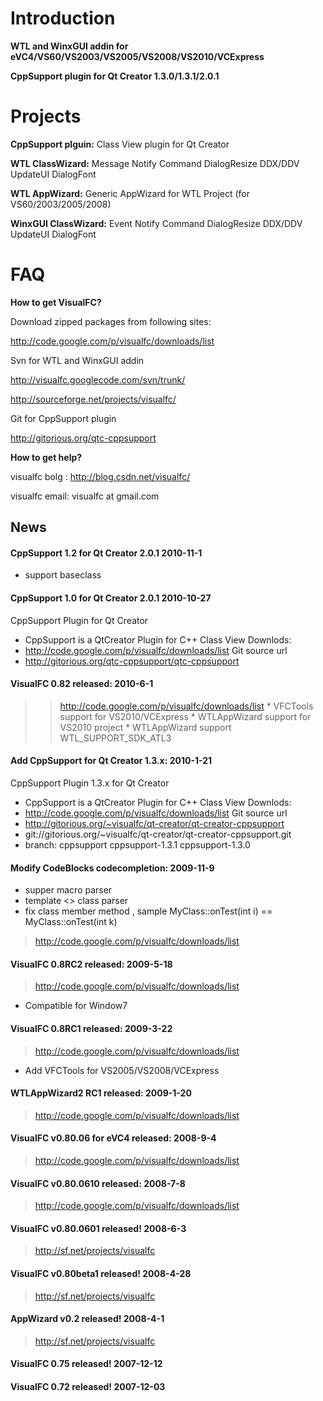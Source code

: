 # Introduction #
**WTL and WinxGUI addin for eVC4/VS60/VS2003/VS2005/VS2008/VS2010/VCExpress**

**CppSupport plugin for Qt Creator 1.3.0/1.3.1/2.0.1**

# Projects #
**CppSupport plguin:** Class View plugin for Qt Creator

**WTL ClassWizard:**   Message Notify Command DialogResize DDX/DDV UpdateUI DialogFont

**WTL AppWizard:** Generic AppWizard for WTL Project (for VS60/2003/2005/2008)

**WinxGUI ClassWizard:**   Event Notify Command DialogResize DDX/DDV UpdateUI DialogFont


# FAQ #
**How to get VisualFC?**

Download zipped packages from following sites:

http://code.google.com/p/visualfc/downloads/list


Svn for WTL and WinxGUI addin

http://visualfc.googlecode.com/svn/trunk/

http://sourceforge.net/projects/visualfc/

Git for CppSupport plugin

http://gitorious.org/qtc-cppsupport

**How to get help?**

visualfc bolg : http://blog.csdn.net/visualfc/

visualfc email: visualfc at gmail.com

## News ##
#### CppSupport 1.2 for Qt Creator 2.0.1 2010-11-1 ####
  * support baseclass
#### CppSupport 1.0 for Qt Creator 2.0.1 2010-10-27 ####
CppSupport Plugin for Qt Creator
  * CppSupport is a QtCreator Plugin for C++ Class View
Downlods:
  * http://code.google.com/p/visualfc/downloads/list
Git source url
  * http://gitorious.org/qtc-cppsupport/qtc-cppsupport
#### VisualFC 0.82 released: 2010-6-1 ####
> > http://code.google.com/p/visualfc/downloads/list
    * VFCTools support for VS2010/VCExpress
    * WTLAppWizard support for VS2010 project
    * WTLAppWizard support WTL\_SUPPORT\_SDK\_ATL3

#### Add CppSupport for Qt Creator 1.3.x: 2010-1-21 ####
CppSupport Plugin 1.3.x for Qt Creator
  * CppSupport is a QtCreator Plugin for C++ Class View
Downlods:
  * http://code.google.com/p/visualfc/downloads/list
Git source url
  * http://gitorious.org/~visualfc/qt-creator/qt-creator-cppsupport
  * git://gitorious.org/~visualfc/qt-creator/qt-creator-cppsupport.git
  * branch: cppsupport cppsupport-1.3.1 cppsupport-1.3.0

#### Modify CodeBlocks codecompletion: 2009-11-9 ####
  * supper macro parser
  * template <> class parser
  * fix class member method , sample MyClass::onTest(int i) == MyClass::onTest(int k)


> http://code.google.com/p/visualfc/downloads/list

#### VisualFC 0.8RC2 released: 2009-5-18 ####
> http://code.google.com/p/visualfc/downloads/list
  * Compatible for Window7
#### VisualFC 0.8RC1 released: 2009-3-22 ####
> http://code.google.com/p/visualfc/downloads/list
  * Add VFCTools for VS2005/VS2008/VCExpress
#### WTLAppWizard2 RC1 released: 2009-1-20 ####
> http://code.google.com/p/visualfc/downloads/list
#### VisualFC v0.80.06 for eVC4 released: 2008-9-4 ####
> http://code.google.com/p/visualfc/downloads/list
#### VisualFC v0.80.0610 released: 2008-7-8 ####
> http://code.google.com/p/visualfc/downloads/list
#### VisualFC v0.80.0601 released! 2008-6-3 ####
> http://sf.net/projects/visualfc
#### VisualFC v0.80beta1 released! 2008-4-28 ####
> http://sf.net/projects/visualfc
#### AppWizard v0.2 released! 2008-4-1 ####
> http://sf.net/projects/visualfc
#### VisualFC 0.75 released! 2007-12-12 ####
#### VisualFC 0.72 released! 2007-12-03 ####